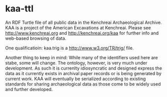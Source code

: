 # kaa-ttl
An RDF Turtle file of all public data in the Kenchreai Archaeological Archive. KAA is a project of the American Excavations at Kenchreai. Please see http://www.kenchreai.org and http://kenchreai.org/kaa for further info and web-based browsing of data.

One qualificatioin: kaa.trig is a http://www.w3.org/TR/trig/ file.

Another thing to keep in mind: While many of the identifiers used here are stabe, some will change. The ontology, however, is very much under development. As such it is currenlty idiosyncratic and designed express the data as it currently exists in archival paper records or is being generated by current work. KAA will eventually be serialized according to existing standards for sharing archaeological data as those come to be widely used and further developed.
